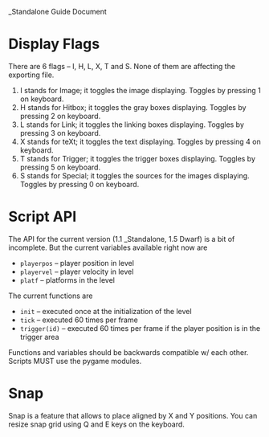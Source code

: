 \_Standalone Guide Document
# **Display Flags**
There are 6 flags – I, H, L, X, T and S. None of them are affecting the exporting file.

1. I stands for Image; it toggles the image displaying. Toggles by pressing 1 on keyboard.
1. H stands for Hitbox; it toggles the gray boxes displaying. Toggles by pressing 2 on keyboard.
1. L stands for Link; it toggles the linking boxes displaying. Toggles by pressing 3 on keyboard.
1. X stands for teXt; it toggles the text displaying. Toggles by pressing 4 on keyboard.
1. T stands for Trigger; it toggles the trigger boxes displaying. Toggles by pressing 5 on keyboard.
1. S stands for Special; it toggles the sources for the images displaying. Toggles by pressing 0 on keyboard.

# **Script API**
The API for the current version (1.1 \_Standalone, 1.5 Dwarf) is a bit of incomplete. But the current variables available right now are

- `playerpos`  – player position in level
- `playervel`  – player velocity in level
- `platf`  – platforms in the level

The current functions are

- `init`  – executed once at the initialization of the level
- `tick`  – executed 60 times per frame
- `trigger(id)`  – executed 60 times per frame if the player position is in the trigger area

Functions and variables should be backwards compatible w/ each other. Scripts MUST use the  pygame  modules.
# **Snap**
Snap is a feature that allows to place aligned by X and Y positions. You can resize snap grid using Q and E keys on the keyboard.

